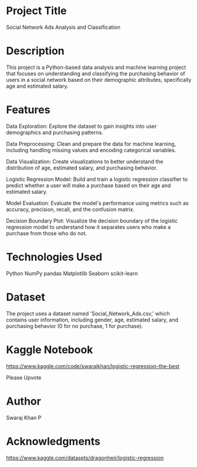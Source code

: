 # Project Title
Social Network Ads Analysis and Classification

# Description
This project is a Python-based data analysis and machine learning project that focuses on understanding and classifying the purchasing behavior of users in a social network based on their demographic attributes, specifically age and estimated salary.

# Features
Data Exploration: Explore the dataset to gain insights into user demographics and purchasing patterns.

Data Preprocessing: Clean and prepare the data for machine learning, including handling missing values and encoding categorical variables.

Data Visualization: Create visualizations to better understand the distribution of age, estimated salary, and purchasing behavior.

Logistic Regression Model: Build and train a logistic regression classifier to predict whether a user will make a purchase based on their age and estimated salary.

Model Evaluation: Evaluate the model's performance using metrics such as accuracy, precision, recall, and the confusion matrix.

Decision Boundary Plot: Visualize the decision boundary of the logistic regression model to understand how it separates users who make a purchase from those who do not.

# Technologies Used
Python
NumPy
pandas
Matplotlib
Seaborn
scikit-learn

# Dataset
The project uses a dataset named 'Social_Network_Ads.csv,' which contains user information, including gender, age, estimated salary, and purchasing behavior (0 for no purchase, 1 for purchase).

# Kaggle Notebook 
https://www.kaggle.com/code/swarajkhan/logistic-regression-the-best

Please Upvote

# Author
Swaraj Khan P

# Acknowledgments
https://www.kaggle.com/datasets/dragonheir/logistic-regression 
